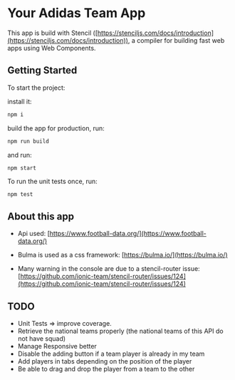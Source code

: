 # Your Adidas Team App

This app is build with Stencil ([https://stenciljs.com/docs/introduction](https://stenciljs.com/docs/introduction)), a compiler for building fast web apps using Web Components.

## Getting Started

To start the project:

install it:

```bash
npm i
```

build the app for production, run:

```bash
npm run build
```

and run:

```bash
npm start
```

To run the unit tests once, run:

```
npm test
```

## About this app

- Api used: [https://www.football-data.org/](https://www.football-data.org/)

- Bulma is used as a css framework: [https://bulma.io/](https://bulma.io/)

- Many warning in the console are due to a stencil-router issue: [https://github.com/ionic-team/stencil-router/issues/124](https://github.com/ionic-team/stencil-router/issues/124)

## TODO

- Unit Tests => improve coverage.
- Retrieve the national teams properly (the national teams of this API do not have squad)
- Manage Responsive better
- Disable the adding button if a team player is already in my team
- Add players in tabs depending on the position of the player
- Be able to drag and drop the player from a team to the other
